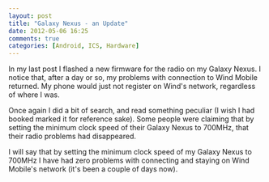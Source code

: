 ```yaml
---
layout: post
title: "Galaxy Nexus - an Update"
date: 2012-05-06 16:25
comments: true
categories: [Android, ICS, Hardware]
---
```


In my last post I flashed a new firmware for the radio on my Galaxy Nexus. I notice that, after a day or so, my problems with connection to Wind Mobile returned. My phone would just not register on Wind's network, regardless of where I was.

Once again I did a bit of search, and read something peculiar (I wish I had booked marked it for reference sake). Some people were claiming that by setting the minimum clock speed of their Galaxy Nexus to 700MHz, that their radio problems had disappeared.

I will say that by setting the minimum clock speed of my Galaxy Nexus to 700MHz I have had zero problems with connecting and staying on Wind Mobile's network (it's been a couple of days now).